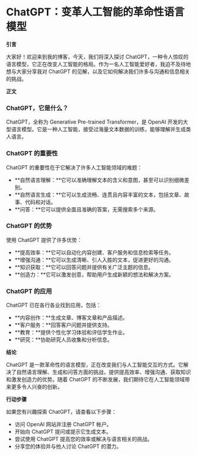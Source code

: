 # ChatGPT：变革人工智能的革命性语言模型

**引言**

大家好！欢迎来到我的博客，今天，我们将深入探讨 ChatGPT，一种令人惊叹的语言模型，它正在改变人工智能的格局。作为一名人工智能爱好者，我迫不及待地想与大家分享我对 ChatGPT 的见解，以及它如何解决我们许多与沟通和信息相关的挑战。

**正文**

### ChatGPT，它是什么？

ChatGPT，全称为 Generative Pre-trained Transformer，是 OpenAI 开发的大型语言模型。它是一种人工智能，接受过海量文本数据的训练，能够理解并生成类人语言。

### ChatGPT 的重要性

ChatGPT 的重要性在于它解决了许多人工智能领域的难题：

* **自然语言理解：**它可以准确理解文本的含义和意图，甚至可以识别细微差别。
* **自然语言生成：**它可以生成流畅、连贯且内容丰富的文本，包括文章、故事、代码和对话。
* **问答：**它可以提供全面且准确的答案，无需搜索多个来源。

### ChatGPT 的优势

使用 ChatGPT 提供了许多优势：

* **提高效率：**它可以自动化内容创建、客户服务和信息检索等任务。
* **增强沟通：**它可以生成清晰、引人入胜的文本，促进更好的沟通。
* **知识获取：**它可以回答问题并提供有关广泛主题的信息。
* **创造力：**它可以激发创意，帮助用户生成新颖的想法和解决方案。

### ChatGPT 的应用

ChatGPT 已在各行各业找到应用，包括：

* **内容创作：**生成文章、博客文章和产品描述。
* **客户服务：**回答客户问题并提供支持。
* **教育：**提供个性化学习体验和评估学生作业。
* **研究：**协助研究人员收集和分析信息。

**结论**

ChatGPT 是一款革命性的语言模型，正在改变我们与人工智能交互的方式。它解决了自然语言理解、生成和问答方面的挑战，提供提高效率、增强沟通、获取知识和激发创造力的优势。随着 ChatGPT 的不断发展，我们期待它在人工智能领域带来更多令人兴奋的创新。

**行动步骤**

如果您有兴趣探索 ChatGPT，请查看以下步骤：

* 访问 OpenAI 网站并注册 ChatGPT 帐户。
* 开始向 ChatGPT 提问或提示它生成文本。
* 尝试使用 ChatGPT 提高您的效率或解决与语言相关的挑战。
* 分享您的体验并与他人讨论 ChatGPT 的潜力。

